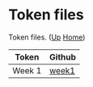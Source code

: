# Token files

Token files. ([Up](..) [Home](..\..))

| Token       | Github
| ---------   | -----
| Week 1      | [week1]


[week1]:            https://github.com/koiosonline/lib/tokens/1
